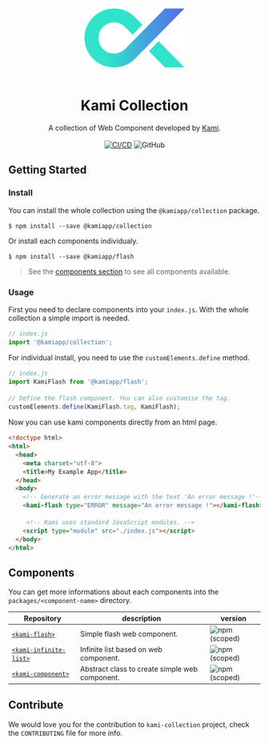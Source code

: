 <div align="center">
  <br/><br/>
  <img src="./.github/logo.png" width="200" />
  <br/><br/>
  
  # Kami Collection
  
  A collection of Web Component developed by [Kami](https://www.kamiapp.fr/en).
  <br/><br/>
 [![CI/CD](https://github.com/Kamiapp-fr/kami-collection/actions/workflows/main.yml/badge.svg)](https://github.com/Kamiapp-fr/kami-collection/actions/workflows/main.yml)
 ![GitHub](https://img.shields.io/github/license/kamiapp-fr/kami-collection)
</div>

## Getting Started
### Install

You can install the whole collection using the `@kamiapp/collection` package.

```console
$ npm install --save @kamiapp/collection
```

Or install each components individualy.

```console
$ npm install --save @kamiapp/flash 
```
>  See the [components section](#components) to see all components  available.


### Usage

First you need to declare components into your ``index.js``. With the whole collection a simple import is needed.

```js
// index.js
import '@kamiapp/collection';
```

For individual install, you need to use the `customElements.define` method.

```js
// index.js
import KamiFlash from '@kamiapp/flash';

// Define the flash component. You can also customise the tag.
customElements.define(KamiFlash.tag, KamiFlash);
```

Now you can use kami components directly from an html page.

```html
<!doctype html>
<html>
  <head>
    <meta charset="utf-8">
    <title>My Example App</title>
  </head>
  <body>
    <!-- Generate an error message with the text 'An error message !'-->
    <kami-flash type="ERROR" message="An error message !"></kami-flash>
    
     <!-- Kami uses standard JavaScript modules. -->
    <script type="module" src="./index.js"></script>
  </body>
</html>
```


## Components

You can get more informations about each components into the ``packages/<component-name>`` directory.  

| Repository                                           |  description                             | version  |
|----------------------------------------------------- |------------------------------------------|----------|
| [``<kami-flash>``](./packages/flash/)                |   Simple flash web component.            | ![npm (scoped)](https://img.shields.io/npm/v/@kamiapp/flash)    |                           
| [``<kami-infinite-list>``](./packages/infinite-list/)|   Infinite list based on web component.          | ![npm (scoped)](https://img.shields.io/npm/v/@kamiapp/infinite-list)    |     
| [``<kami-component>``](./packages/component/)|   Abstract class to create simple web component.         | ![npm (scoped)](https://img.shields.io/npm/v/@kamiapp/component) |    

## Contribute

We would love you for the contribution to ``kami-collection`` project, check the ``CONTRIBUTING`` file for more info.